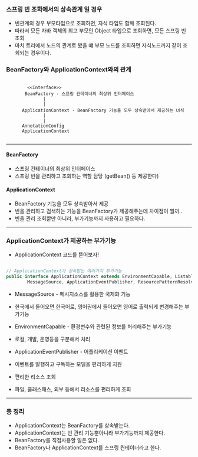 ### 스프링 빈 조회에서의 상속관계 일 경우
* 빈관계의 경우 부모타입으로 조회하면, 자식 타입도 함께 조회된다.
* 따라서 모든 자바 객체의 최고 부모인 Object 타입으로 조회하면, 모든 스프링 빈 조회
* 마치 트리에서 노드의 관계로 봤을 떄 부모 노드를 조회하면 자식노드까지 같이 조회되는 경우이다.

### BeanFactory와 ApplicationContext와의 관계

``` 

        <<Interface>>
       BeanFactory - 스프링 컨테이너의 최상위 인터페이스
              |
              |
      ApplicationContext - BeanFactory 기능을 모두 상속받아서 제공하는 녀석
              |
              |
      AnnotationConfig
      ApplicationContext
        

```

----

#### BeanFactory
* 스프링 컨테이너의 최상위 인터페이스
* 스프링 빈을 관리하고 조회하는 역할 담당 (getBean() 등 제공한다)

#### ApplicationContext
* BeanFactory 기능을 모두 상속받아서 제공
* 빈을 관리하고 검색하는 기능을 BeanFactory가 제공해주는데 차이점이 뭘까..
* 빈을 관리 조회뿐만 아니라, 부가기능까지 사용하고 필요하다.

----

### ApplicationContext가 제공하는 부가기능
* ApplicationContext 코드를 뜯어보자!

``` java

// ApplicationContext가 상속받는 여러가지 부가기능
public interface ApplicationContext extends EnvironmentCapable, ListableBeanFactory, HierarchicalBeanFactory,
		MessageSource, ApplicationEventPublisher, ResourcePatternResolver {

```

* MessageSource - 메시지소스를 활용한 국제화 기능
 * 한국에서 들어오면 한국어로, 영어권에서 들어오면 영어로 출력되게 변경해주는 부가기능

* EnvironmentCapable - 환경변수와 관련된 정보를 처리해주는 부가기능
 * 로컬, 개발, 운영등을 구분해서 처리	 

* ApplicationEventPublisher - 어플리케이션 이벤트
 * 이벤트를 발행하고 구독하는 모델을 편리하게 지원

* 편리한 리소스 조회
 * 파일, 클래스패스, 외부 등에서 리소스를 편리하게 조회

----

### 총 정리
* ApplicationContext는 BeanFactory를 상속받는다.
* ApplicationContext는 빈 관리 기능뿐아니라 부가기능까지 제공한다.
* BeanFactory를 직접사용할 일은 없다.
* BeanFactory나 ApplicationContext를 스프링 컨테이너라고 한다.






